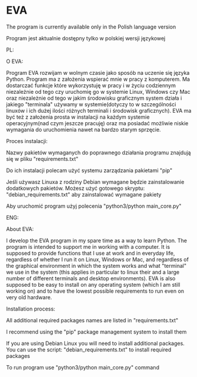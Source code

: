 # EVA



The program is currently available only in the Polish language version

Program jest aktualnie dostępny tylko w polskiej wersji językowej

PL:

O EVA:

Program EVA rozwijam w wolnym czasie jako sposób na uczenie się języka Python. Program ma z założenia wspierać mnie w pracy z komputerem. Ma dostarczać funkcje które wykorzystuję w pracy i w życiu codziennym niezależnie od tego czy uruchomię go w systemie Linux, Windows czy Mac oraz niezależnie od tego w jakim środowisku graficznym system działa i jakiego "terminala" używamy w systemie(dotyczy to w szczególności linuxów i ich dużej ilości różnych terminali i środowisk graficznych). EVA ma być też z założenia prosta w instalacji na każdym systemie operacyjnym(nad czym jeszcze pracuję) oraz ma posiadać możliwie niskie wymagania do uruchomienia nawet na bardzo starym sprzęcie.

Proces instalacji:

Nazwy pakietów wymaganych do poprawnego działania programu znajdują się w pliku "requirements.txt"

Do ich instalacji polecam użyć systemu zarządzania pakietami "pip"

Jeśli używasz Linuxa z rodziny Debian wymagane będzie zainstalowanie dodatkowych pakietów. Możesz użyć gotowego skryptu: "debian_requirements.txt" aby zainstalować wymagane pakiety

Aby uruchomić program użyj polecenia "python3/python main_core.py"

ENG:

About EVA:

I develop the EVA program in my spare time as a way to learn Python. The program is intended to support me in working with a computer. It is supposed to provide functions that I use at work and in everyday life, regardless of whether I run it on Linux, Windows or Mac, and regardless of the graphical environment in which the system works and what "terminal" we use in the system (this applies in particular to linux their and a large number of different terminals and desktop environments). EVA is also supposed to be easy to install on any operating system (which I am still working on) and to have the lowest possible requirements to run even on very old hardware.

Installation process:

All additional required packages names are listed in "requirements.txt"

I recommend using the "pip" package management system to install them

If you are using Debian Linux you will need to install additional packages. You can use the script: "debian_requirements.txt" to install required packages

To run program use "python3/python main_core.py" command
